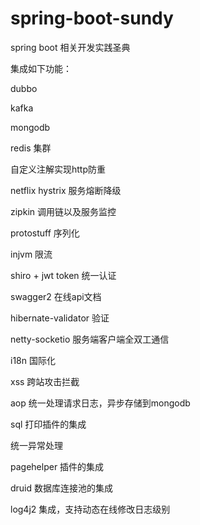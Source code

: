 # spring-boot-sundy
spring boot 相关开发实践圣典



集成如下功能：

dubbo

kafka

mongodb

redis 集群

自定义注解实现http防重

netflix hystrix 服务熔断降级

zipkin 调用链以及服务监控

protostuff 序列化

injvm 限流

shiro + jwt token 统一认证

swagger2 在线api文档

hibernate-validator 验证

netty-socketio 服务端客户端全双工通信

i18n 国际化

xss 跨站攻击拦截

aop 统一处理请求日志，异步存储到mongodb

sql 打印插件的集成

统一异常处理

pagehelper 插件的集成

druid 数据库连接池的集成

log4j2 集成，支持动态在线修改日志级别




